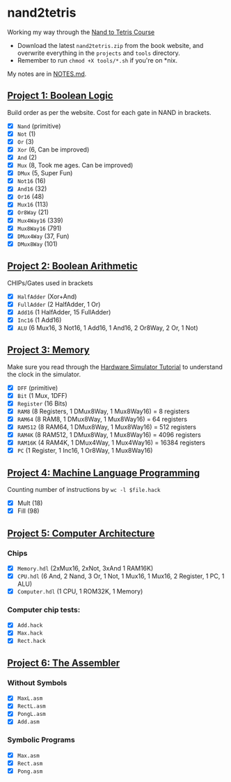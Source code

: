 # nand2tetris

Working my way through the [Nand to Tetris Course](https://www.nand2tetris.org/)

- Download the latest `nand2tetris.zip` from the book website, and overwrite everything in the `projects` and `tools` directory.
- Remember to run `chmod +X tools/*.sh` if you're on \*nix.

My notes are in [NOTES.md](NOTES.md).

## [Project 1: Boolean Logic](https://www.nand2tetris.org/project01)

Build order as per the website. Cost for each gate in NAND in brackets.

- [x] `Nand` (primitive)
- [x] `Not` (1)
- [x] `Or` (3)
- [x] `Xor` (6, Can be improved)
- [x] `And` (2)
- [x] `Mux` (8, Took me ages. Can be improved)
- [x] `DMux` (5, Super Fun)
- [x] `Not16` (16)
- [x] `And16` (32)
- [x] `Or16` (48)
- [x] `Mux16` (113)
- [x] `Or8Way` (21)
- [x] `Mux4Way16` (339)
- [x] `Mux8Way16` (791)
- [x] `DMux4Way` (37, Fun)
- [x] `DMux8Way` (101)

## [Project 2: Boolean Arithmetic](https://www.nand2tetris.org/project02)

CHIPs/Gates used in brackets

- [x] `HalfAdder` (Xor+And)
- [x] `FullAdder` (2 HalfAdder, 1 Or)
- [x] `Add16` (1 HalfAdder, 15 FullAdder)
- [x] `Inc16` (1 Add16)
- [x] `ALU` (6 Mux16, 3 Not16, 1 Add16, 1 And16, 2 Or8Way, 2 Or, 1 Not)

## [Project 3: Memory](https://www.nand2tetris.org/project03)

Make sure you read through the [Hardware Simulator Tutorial][s] to understand the clock in the simulator.

- [x] `DFF` (primitive)
- [x] `Bit` (1 Mux, 1DFF)
- [x] `Register` (16 Bits)
- [x] `RAM8` (8 Registers, 1 DMux8Way, 1 Mux8Way16) = 8 registers
- [x] `RAM64` (8 RAM8, 1 DMux8Way, 1 Mux8Way16) = 64 registers
- [x] `RAM512` (8 RAM64, 1 DMux8Way, 1 Mux8Way16) = 512 registers
- [x] `RAM4K` (8 RAM512, 1 DMux8Way, 1 Mux8Way16) = 4096 registers
- [x] `RAM16K` (4 RAM4K, 1 DMux4Way, 1 Mux4Way16) = 16384 registers
- [x] `PC` (1 Register, 1 Inc16, 1 Or8Way, 1 Mux8Way16)

[s]: https://b1391bd6-da3d-477d-8c01-38cdf774495a.filesusr.com/ugd/44046b_bfd91435260748439493a60a8044ade6.pdf

## [Project 4: Machine Language Programming](https://www.nand2tetris.org/project03)

Counting number of instructions by `wc -l $file.hack`

- [x] Mult (18)
- [x] Fill (98)

## [Project 5: Computer Architecture](https://www.nand2tetris.org/project05)

### Chips

- [x] `Memory.hdl` (2xMux16, 2xNot, 3xAnd 1 RAM16K)
- [x] `CPU.hdl` (6 And, 2 Nand, 3 Or, 1 Not, 1 Mux16, 1 Mux16, 2 Register, 1 PC, 1 ALU)
- [x] `Computer.hdl` (1 CPU, 1 ROM32K, 1 Memory)

### Computer chip tests:

- [x] `Add.hack`
- [x] `Max.hack`
- [x] `Rect.hack`

## [Project 6: The Assembler](https://www.nand2tetris.org/project06)

### Without Symbols

- [x] `MaxL.asm`
- [x] `RectL.asm`
- [x] `PongL.asm`
- [x] `Add.asm`

### Symbolic Programs

- [x] `Max.asm`
- [x] `Rect.asm`
- [x] `Pong.asm`

